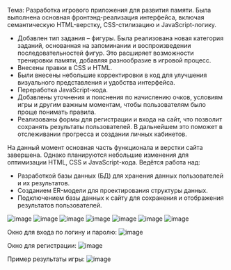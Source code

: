 Тема: Разработка игрового приложения для развития памяти.
Была выполнена основная фронтэнд-реализация интерфейса, включая семантическую HTML-верстку, CSS-стилизацию и JavaScript-логику.

- Добавлен тип задания – фигуры. Была реализована новая категория заданий, основанная на запоминании и воспроизведении последовательностей фигур. Это расширяет возможности тренировки памяти, добавляя разнообразие в игровой процесс.
- Внесены правки в CSS и HTML.
- Были внесены небольшие корректировки в код для улучшения визуального представления и удобства интерфейса.
- Переработка JavaScript-кода. 
- Добавлены уточнения и пояснения по начислению очков, условиям игры и другим важным моментам, чтобы пользователям было проще понимать правила.
- Реализованы формы для регистрации и входа на сайт, что позволит сохранять результаты пользователей. В дальнейшем это поможет в отслеживании прогресса и создании личных кабинетов.

На данный момент основная часть функционала и верстки сайта завершена. Однако планируются небольшие изменения для оптимизации HTML, CSS и JavaScript-кода.
Ведётся работа над:
- Разработкой базы данных (БД) для хранения данных пользователей и их результатов.
- Созданием ER-модели для проектирования структуры данных.
- Подключением базы данных к сайту для сохранения и отображения результатов пользователей.

![image](https://github.com/user-attachments/assets/412eacee-df1a-478a-a50e-21e451ba7746)
![image](https://github.com/user-attachments/assets/8ed3f525-5864-4dd8-88e8-e01bbbe408d1)
![image](https://github.com/user-attachments/assets/6e1da168-36cc-4f32-b133-f5012bba8243)
![image](https://github.com/user-attachments/assets/c8e3601f-7b8f-488d-8370-32dae63008b8)
![image](https://github.com/user-attachments/assets/c2e11d81-be80-453b-bbf1-e6c5bdb82e3f)
![image](https://github.com/user-attachments/assets/b9f45ef5-99fd-40e9-b0e0-5ba82e57dc65)
![image](https://github.com/user-attachments/assets/03caea6c-95a6-49c7-b884-0f9f364db6cf)

Окно для входа по логину и паролю:
![image](https://github.com/user-attachments/assets/efe10f66-435f-4ed3-95d1-cd71569d29c9)

Окно для регистрации:
![image](https://github.com/user-attachments/assets/4b8ffc0c-eab9-4d45-9835-fad965665d69)

Пример результаты игры:
![image](https://github.com/user-attachments/assets/52a4cac8-66f6-44d9-a918-643e7eff49a6)
